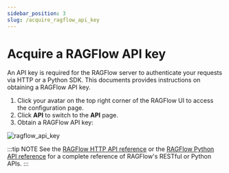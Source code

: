 ```yaml
---
sidebar_position: 3
slug: /acquire_ragflow_api_key
---
```


# Acquire a RAGFlow API key

An API key is required for the RAGFlow server to authenticate your requests via HTTP or a Python SDK. This documents provides instructions on obtaining a RAGFlow API key.

1. Click your avatar on the top right corner of the RAGFlow UI to access the configuration page.
2. Click **API** to switch to the **API** page.
3. Obtain a RAGFlow API key:

![ragflow_api_key](https://github.com/user-attachments/assets/f461ed61-04c6-4faf-b3d8-6b5fa56be4e7)

:::tip NOTE
See the [RAGFlow HTTP API reference](../../references/http_api_reference.md) or the [RAGFlow Python API reference](../../references/python_api_reference.md) for a complete reference of RAGFlow's RESTful or Python APIs.
:::